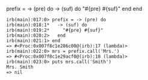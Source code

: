 prefix = -> (pre) do
  -> (suf) do
    "#{pre} #{suf}"
  end
end

```
irb(main):017:0> prefix = -> (pre) do
irb(main):018:1*   -> (suf) do
irb(main):019:2*     "#{pre} #{suf}"
irb(main):020:2>   end
irb(main):021:1> end
=> #<Proc:0x007f8c1e286c00@(irb):17 (lambda)>
irb(main):022:0> mrs = prefix.call('Mrs.')
=> #<Proc:0x007f8c1e29acf0@(irb):18 (lambda)>
irb(main):023:0> puts mrs.call('Smith')
Mrs. Smith
=> nil
```
